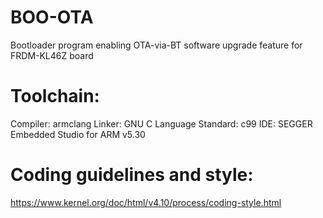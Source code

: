 # BOO-OTA
Bootloader program enabling OTA-via-BT software upgrade feature for FRDM-KL46Z board

# Toolchain:
Compiler: armclang
Linker: GNU
C Language Standard: c99
IDE: SEGGER Embedded Studio for ARM v5.30

# Coding guidelines and style:
https://www.kernel.org/doc/html/v4.10/process/coding-style.html
